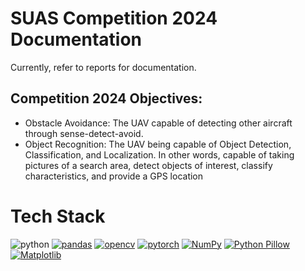 # SUAS Competition 2024 Documentation

Currently, refer to reports for documentation.

## **Competition 2024 Objectives:**
- Obstacle Avoidance: The UAV capable of detecting other aircraft through sense-detect-avoid.
- Object Recognition: The UAV being capable of Object Detection, Classification, and Localization. In other words, capable of taking pictures of a search area, detect objects of interest, classify characteristics, and provide a GPS location

# Tech Stack
![python](https://img.shields.io/badge/python-%233776AB?style=for-the-badge&logo=python&logoColor=FFE873&label=3.11&link=https%3A%2F%2Fwww.python.org%2F
)
[![pandas](https://img.shields.io/badge/pandas-%23150458?style=for-the-badge&logo=pandas)](https://pandas.pydata.org/) 
[![opencv](https://img.shields.io/badge/opencv-%235C3EE8?style=for-the-badge&logo=opencv&link=https%3A%2F%2Fopencv.org%2F
)](https://opencv.org/)
[![pytorch](https://img.shields.io/badge/pytorch-%23EE4C2C?style=for-the-badge&logo=pytorch&logoColor=white&link=https%3A%2F%2Fwww.python.org%2F
)](https://pytorch.org/)
[![NumPy](https://img.shields.io/badge/numpy-%23013243?style=for-the-badge&logo=numpy&link=https%3A%2F%2Fnumpy.org%2F
)](https://numpy.org/)
[![Python Pillow](https://img.shields.io/badge/PIL-black?style=for-the-badge&logo=python&logoColor=white)](https://python-pillow.org/)
[![Matplotlib](https://img.shields.io/badge/Matplotlib-black?style=for-the-badge&logo=python&logoColor=white)](https://matplotlib.org/)



